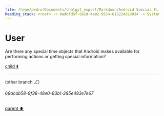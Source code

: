 ```yaml
---
file: /home/pedro/Documents/chatgpt_export/Markdown/Android Special File Objects.md
heading_stack: <root> -> 0ad6fd5f-6810-4e02-9554-815224320034 -> System -> 5813abb3-bc8f-4116-a4aa-0e0986508a91 -> System -> aaa2b7d1-41d5-4e04-9a47-4d88c4e6cc50 -> User
---
```

# User

Are there any special time objects that Android makes available for performing actions or getting special information?

[child ⬇️](#69acab58-9f38-48e0-83b1-285e483e7e67)

---

(other branch ⎇)
###### 69acab58-9f38-48e0-83b1-285e483e7e67
[parent ⬆️](#aaa2b7d1-41d5-4e04-9a47-4d88c4e6cc50)
